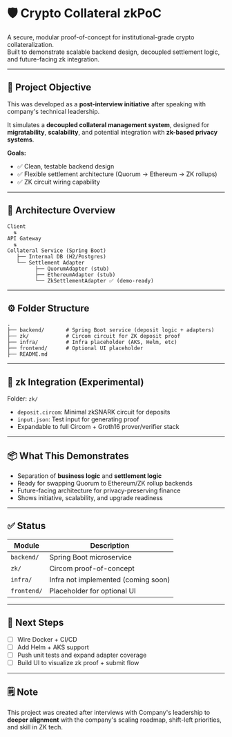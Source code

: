 
# 🛡️ Crypto Collateral zkPoC

A secure, modular proof-of-concept for institutional-grade crypto collateralization.  
Built to demonstrate scalable backend design, decoupled settlement logic, and future-facing zk integration.

---

## 🎯 Project Objective

This was developed as a **post-interview initiative** after speaking with company's technical leadership.

It simulates a **decoupled collateral management system**, designed for **migratability**, **scalability**, and potential integration with **zk-based privacy systems**.

**Goals:**
- ✅ Clean, testable backend design
- ✅ Flexible settlement architecture (Quorum → Ethereum → ZK rollups)
- ✅ ZK circuit wiring capability

---

## 🧠 Architecture Overview

```
Client
  ⇅
API Gateway
  ⇅
Collateral Service (Spring Boot)
   ├── Internal DB (H2/Postgres)
   └── Settlement Adapter
         ├── QuorumAdapter (stub)
         ├── EthereumAdapter (stub)
         └── ZkSettlementAdapter ✅ (demo-ready)
```

---

## ⚙️ Folder Structure

```
.
├── backend/       # Spring Boot service (deposit logic + adapters)
├── zk/            # Circom circuit for ZK deposit proof
├── infra/         # Infra placeholder (AKS, Helm, etc)
├── frontend/      # Optional UI placeholder
├── README.md
```

---

## 🔐 zk Integration (Experimental)

Folder: `zk/`

- `deposit.circom`: Minimal zkSNARK circuit for deposits
- `input.json`: Test input for generating proof
- Expandable to full Circom + Groth16 prover/verifier stack

---

## 📦 What This Demonstrates

- Separation of **business logic** and **settlement logic**
- Ready for swapping Quorum to Ethereum/ZK rollup backends
- Future-facing architecture for privacy-preserving finance
- Shows initiative, scalability, and upgrade readiness

---

## ✅ Status

| Module        | Description                            |
|---------------|----------------------------------------|
| `backend/`    | Spring Boot microservice               |
| `zk/`         | Circom proof-of-concept                |
| `infra/`      | Infra not implemented (coming soon)    |
| `frontend/`   | Placeholder for optional UI            |

---

## 📌 Next Steps

- [ ] Wire Docker + CI/CD
- [ ] Add Helm + AKS support
- [ ] Push unit tests and expand adapter coverage
- [ ] Build UI to visualize zk proof + submit flow

---

## 🗒️ Note

This project was created after interviews with Company's leadership to **deeper alignment** with the company's scaling roadmap, shift-left priorities, and skill in ZK tech.
